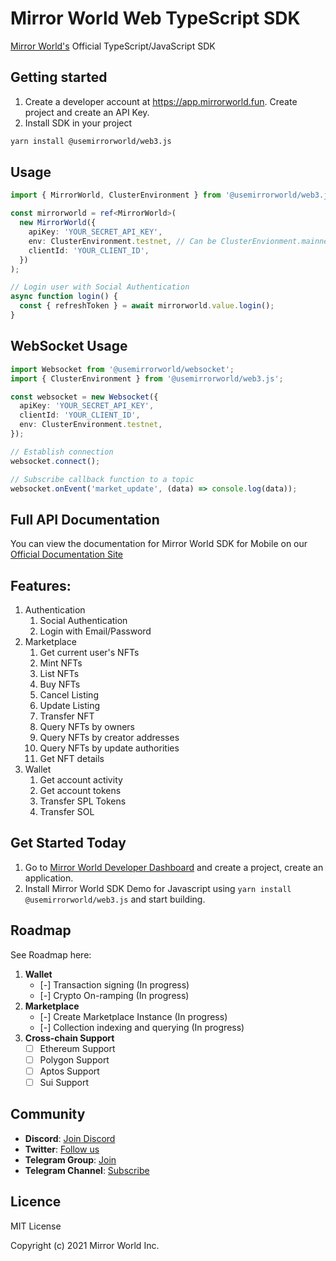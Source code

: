 # Mirror World Web TypeScript SDK

[Mirror World's](https://mirrorworld.fun/developer) Official TypeScript/JavaScript SDK

## Getting started

1. Create a developer account at https://app.mirrorworld.fun. Create project and create an API Key.
2. Install SDK in your project

```bash
yarn install @usemirrorworld/web3.js
```

## Usage

```ts
import { MirrorWorld, ClusterEnvironment } from '@usemirrorworld/web3.js';

const mirrorworld = ref<MirrorWorld>(
  new MirrorWorld({
    apiKey: 'YOUR_SECRET_API_KEY',
    env: ClusterEnvironment.testnet, // Can be ClusterEnvionment.mainnet for mainnet
    clientId: 'YOUR_CLIENT_ID',
  })
);

// Login user with Social Authentication
async function login() {
  const { refreshToken } = await mirrorworld.value.login();
}
```

## WebSocket Usage

```ts
import Websocket from '@usemirrorworld/websocket';
import { ClusterEnvironment } from '@usemirrorworld/web3.js';

const websocket = new Websocket({
  apiKey: 'YOUR_SECRET_API_KEY',
  clientId: 'YOUR_CLIENT_ID',
  env: ClusterEnvironment.testnet,
});

// Establish connection
websocket.connect();

// Subscribe callback function to a topic
websocket.onEvent('market_update', (data) => console.log(data));
```

## Full API Documentation

You can view the documentation for Mirror World SDK for Mobile on our [Official Documentation Site](https://docs.mirrorworld.fun/overview/introduction)

## Features:

1. Authentication
   1. Social Authentication
   2. Login with Email/Password
2. Marketplace
   1. Get current user's NFTs
   2. Mint NFTs
   3. List NFTs
   4. Buy NFTs
   5. Cancel Listing
   6. Update Listing
   7. Transfer NFT
   8. Query NFTs by owners
   9. Query NFTs by creator addresses
   10. Query NFTs by update authorities
   11. Get NFT details
3. Wallet
   1. Get account activity
   2. Get account tokens
   3. Transfer SPL Tokens
   4. Transfer SOL

## Get Started Today

1. Go to [Mirror World Developer Dashboard](https://app.mirrorworld.fun) and create a project, create an application.
2. Install Mirror World SDK Demo for Javascript using `yarn install @usemirrorworld/web3.js` and start building.

## Roadmap

See Roadmap here:

1. **Wallet**
   - [-] Transaction signing (In progress)
   - [-] Crypto On-ramping (In progress)
2. **Marketplace**
   - [-] Create Marketplace Instance (In progress)
   - [-] Collection indexing and querying (In progress)
3. **Cross-chain Support**
   - [ ] Ethereum Support
   - [ ] Polygon Support
   - [ ] Aptos Support
   - [ ] Sui Support

## Community

- **Discord**: [Join Discord](https://discord.com/invite/Vxrw4rqaDM)
- **Twitter**: [Follow us](https://twitter.com/joinmirrorworld)
- **Telegram Group**: [Join](https://t.me/mirrorworld_sdk)
- **Telegram Channel**: [Subscribe](https://t.me/mirrorworld_news)

## Licence

MIT License

Copyright (c) 2021 Mirror World Inc.
